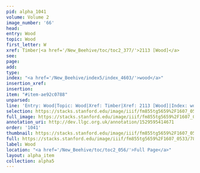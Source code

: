 ```yaml
---
pid: alpha_1041
volume: Volume 2
image_number: '66'
head: 
entry: Wood
topic: Wood
first_letter: W
xref: Timber|<a href='/New_Beehive/toc/toc2_377/'>2113 [Wood]</a>
see: 
page: 
add: 
type: 
index: "<a href='/New_Beehive/index5/index_4603/'>wood</a>"
insertion_xref: 
insertion: 
item: "#item-ae92c0788"
unparsed: 
line: 'Entry: Wood|Topic: Wood|Xref: Timber|Xref: 2113 [Wood]|Index: wood|#item-ae92c0788'
selection: https://stacks.stanford.edu/image/iiif/fm855tg5659%2F1607_0533/787,1081,2994,441/full/0/default.jpg
full_image: https://stacks.stanford.edu/image/iiif/fm855tg5659%2F1607_0533/full/full/0/default.jpg
annotation_uri: http://dev.llgc.org.uk/annotation/1529595414671
order: '1041'
thumbnail: https://stacks.stanford.edu/image/iiif/fm855tg5659%2F1607_0533/787,1081,600,180/250,/0/default.jpg
full: https://stacks.stanford.edu/image/iiif/fm855tg5659%2F1607_0533/787,1081,2994,441/full/0/default.jpg
label: Wood
location: "<a href='/New_Beehive/toc/toc2_056/'>Full Page</a>"
layout: alpha_item
collection: alpha5
---
```

